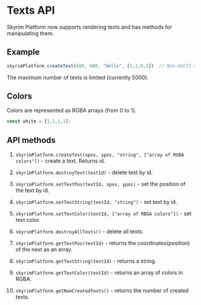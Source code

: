 # Texts API

Skyrim Platform now supports rendering texts and has methods for manipulating them.

## Example
```typescript
skyrimPlatform.createText(600, 600, "Hello", [1,1,0,1])  // Non-ASCII character are not yet supported
```
The maximum number of texts is limited (currently 5000).

## Colors

Colors are represented as RGBA arrays (from 0 to 1).
```typescript
const white = [1,1,1,1];
```

## API methods

1) ```skyrimPlatform.createText(xpos, ypos, "string", ["array of RGBA colors"])``` - create a text.
Returns id.

2) ```skyrimPlatform.destroyText(textId)``` - delete text by id.

3) ```skyrimPlatform.setTextPos(textId, xpos, ypos)``` - set the position of the text by id.

4) ```skyrimPlatform.setTextString(textId, "string")``` - set text by id.

5) ```skyrimPlatform.setTextColor(textId, ["array of RBGA colors"])``` - set text color.

6) ```skyrimPlatform.destroyAllTexts()``` - delete all texts.

7) ```skyrimPlatform.getTextPos(textId)``` - returns the coordinates(position) of the next as an array.

8) ```skyrimPlatform.getTextString(textId)``` - returns a string.

9) ```skyrimPlatform.getTextColor(textId)``` - returns an array of colors in RGBA.

10) ```skyrimPlatform.getNumCreatedTexts()``` - returns the number of created texts.
